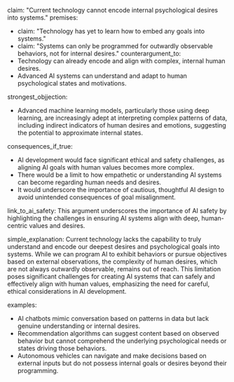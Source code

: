 claim: "Current technology cannot encode internal psychological desires into systems."
premises:
  - claim: "Technology has yet to learn how to embed any goals into systems."
  - claim: "Systems can only be programmed for outwardly observable behaviors, not for internal desires."
counterargument_to:
  - Technology can already encode and align with complex, internal human desires.
  - Advanced AI systems can understand and adapt to human psychological states and motivations.

strongest_objjection:
  - Advanced machine learning models, particularly those using deep learning, are increasingly adept at interpreting complex patterns of data, including indirect indicators of human desires and emotions, suggesting the potential to approximate internal states.

consequences_if_true:
  - AI development would face significant ethical and safety challenges, as aligning AI goals with human values becomes more complex.
  - There would be a limit to how empathetic or understanding AI systems can become regarding human needs and desires.
  - It would underscore the importance of cautious, thoughtful AI design to avoid unintended consequences of goal misalignment.

link_to_ai_safety: This argument underscores the importance of AI safety by highlighting the challenges in ensuring AI systems align with deep, human-centric values and desires.

simple_explanation: Current technology lacks the capability to truly understand and encode our deepest desires and psychological goals into systems. While we can program AI to exhibit behaviors or pursue objectives based on external observations, the complexity of human desires, which are not always outwardly observable, remains out of reach. This limitation poses significant challenges for creating AI systems that can safely and effectively align with human values, emphasizing the need for careful, ethical considerations in AI development.

examples:
  - AI chatbots mimic conversation based on patterns in data but lack genuine understanding or internal desires.
  - Recommendation algorithms can suggest content based on observed behavior but cannot comprehend the underlying psychological needs or states driving those behaviors.
  - Autonomous vehicles can navigate and make decisions based on external inputs but do not possess internal goals or desires beyond their programming.
